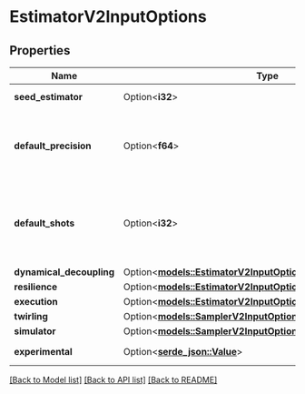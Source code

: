 # EstimatorV2InputOptions

## Properties

Name | Type | Description | Notes
------------ | ------------- | ------------- | -------------
**seed_estimator** | Option<**i32**> | Seed used to control sampling | [optional]
**default_precision** | Option<**f64**> | The default precision to use if a precision is not specified for a PUB or for this job. | [optional]
**default_shots** | Option<**i32**> | The total number of shots to use per circuit per configuration. If set, this value overrides default_precision. | [optional]
**dynamical_decoupling** | Option<[**models::EstimatorV2InputOptionsDynamicalDecoupling**](EstimatorV2_input_options_dynamical_decoupling.md)> |  | [optional]
**resilience** | Option<[**models::EstimatorV2InputOptionsResilience**](EstimatorV2_input_options_resilience.md)> |  | [optional]
**execution** | Option<[**models::EstimatorV2InputOptionsExecution**](EstimatorV2_input_options_execution.md)> |  | [optional]
**twirling** | Option<[**models::SamplerV2InputOptionsTwirling**](SamplerV2_input_options_twirling.md)> |  | [optional]
**simulator** | Option<[**models::SamplerV2InputOptionsSimulator**](SamplerV2_input_options_simulator.md)> |  | [optional]
**experimental** | Option<[**serde_json::Value**](.md)> | Experimental options. | [optional]

[[Back to Model list]](../README.md#documentation-for-models) [[Back to API list]](../README.md#documentation-for-api-endpoints) [[Back to README]](../README.md)



